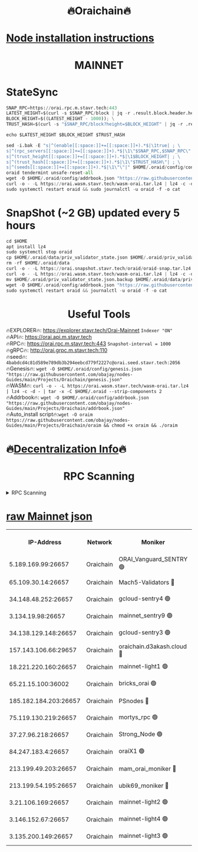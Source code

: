 <h1 align="center"> 🔥Oraichain🔥</h1>

[Node installation instructions](https://github.com/obajay/nodes-Guides/tree/main/Projects/Oraichain)
=
<h1 align="center"> MAINNET</h1>

# StateSync
```python
SNAP_RPC=https://orai.rpc.m.stavr.tech:443
LATEST_HEIGHT=$(curl -s $SNAP_RPC/block | jq -r .result.block.header.height); \
BLOCK_HEIGHT=$((LATEST_HEIGHT - 1000)); \
TRUST_HASH=$(curl -s "$SNAP_RPC/block?height=$BLOCK_HEIGHT" | jq -r .result.block_id.hash)

echo $LATEST_HEIGHT $BLOCK_HEIGHT $TRUST_HASH

sed -i.bak -E "s|^(enable[[:space:]]+=[[:space:]]+).*$|\1true| ; \
s|^(rpc_servers[[:space:]]+=[[:space:]]+).*$|\1\"$SNAP_RPC,$SNAP_RPC\"| ; \
s|^(trust_height[[:space:]]+=[[:space:]]+).*$|\1$BLOCK_HEIGHT| ; \
s|^(trust_hash[[:space:]]+=[[:space:]]+).*$|\1\"$TRUST_HASH\"| ; \
s|^(seeds[[:space:]]+=[[:space:]]+).*$|\1\"\"|" $HOME/.oraid/config/config.toml
oraid tendermint unsafe-reset-all
wget -O $HOME/.oraid/config/addrbook.json "https://raw.githubusercontent.com/obajay/nodes-Guides/main/Projects/Oraichain/addrbook.json"
curl -o - -L https://orai.wasm.stavr.tech/wasm-orai.tar.lz4 | lz4 -c -d - | tar -x -C $HOME/.oraid --strip-components 2
sudo systemctl restart oraid && sudo journalctl -u oraid -f -o cat
```
# SnapShot (~2 GB) updated every 5 hours
```python
cd $HOME
apt install lz4
sudo systemctl stop oraid
cp $HOME/.oraid/data/priv_validator_state.json $HOME/.oraid/priv_validator_state.json.backup
rm -rf $HOME/.oraid/data
curl -o - -L https://orai.snapshot.stavr.tech/oraid/oraid-snap.tar.lz4 | lz4 -c -d - | tar -x -C $HOME/.oraid --strip-components 2
curl -o - -L https://orai.wasm.stavr.tech/wasm-orai.tar.lz4 | lz4 -c -d - | tar -x -C $HOME/.oraid --strip-components 2
mv $HOME/.oraid/priv_validator_state.json.backup $HOME/.oraid/data/priv_validator_state.json
wget -O $HOME/.oraid/config/addrbook.json "https://raw.githubusercontent.com/obajay/nodes-Guides/main/Projects/Oraichain/addrbook.json"
sudo systemctl restart oraid && journalctl -u oraid -f -o cat
```

 <h1 align="center"> Useful Tools</h1>

🔥EXPLORER🔥:     https://explorer.stavr.tech/Orai-Mainnet        `Indexer "ON"` \
🔥API🔥:          https://orai.api.m.stavr.tech \
🔥RPC🔥:          https://orai.rpc.m.stavr.tech:443              `Snapshot-interval = 1000` \
🔥gRPC🔥:         http://orai.grpc.m.stavr.tech:110 \
🔥seed🔥:      `4babdcd4c81d589e789db3b294eebcd779f2227c@orai.seed.stavr.tech:2056` \
🔥Genesis🔥:   `wget -O $HOME/.oraid/config/genesis.json "https://raw.githubusercontent.com/obajay/nodes-Guides/main/Projects/Oraichain/genesis.json"` \
🔥WASM🔥:      `curl -o - -L https://orai.wasm.stavr.tech/wasm-orai.tar.lz4 | lz4 -c -d - | tar -x -C $HOME/.oraid --strip-components 2` \
🔥Addrbook🔥:  `wget -O $HOME/.oraid/config/addrbook.json "https://raw.githubusercontent.com/obajay/nodes-Guides/main/Projects/Oraichain/addrbook.json"` \
🔥Auto_install script🔥:`wget -O oraim https://raw.githubusercontent.com/obajay/nodes-Guides/main/Projects/Oraichain/oraim && chmod +x oraim && ./oraim`

🔥[Decentralization Info](https://github.com/obajay/StateSync-snapshots/tree/main/Projects/Oraichain/Decentralization)🔥
=
<h1 align="center"> RPC Scanning</h1>

<details>
<summary>RPC Scanning</summary>

<h2 align="center"> We scan nodes in real time every 4 hours. And we provide the final result of RPC endpoints.
We cannot influence the operation of these nodes in any way. </h2>


```python
If Voting Power is higher than 0 --> then the Node is a validator of the network and may be subject to attack and be a potential threat to the chain.
```
```python
We marked such validators with a red symbol
```

</details>

[raw Mainnet json](https://rpc-check.oraim.stavr.tech/oraim/rpc-oraim-result.json)
=


<table><tr><th>IP-Address</th><th>Network</th><th>Moniker</th><th>Latest Block Height</th><th>Earliest Block Height</th><th>Catching Up</th><th>Tx Index</th><th>Voting Power</th><th>Scan Time</th></tr><tr><td>5.189.169.99:26657</td><td>Oraichain</td><td>ORAI_Vanguard_SENTRY 🟢</td><td>16524459</td><td>0</td><td>False</td><td>off</td><td>0</td><td>2024-03-19T13:04:19.475622226UTC</td></tr><tr><td>65.109.30.14:26657</td><td>Oraichain</td><td>Mach5-Validators 🔴</td><td>16524500</td><td>0</td><td>False</td><td>off</td><td>212</td><td>2024-03-19T13:05:07.694688558UTC</td></tr><tr><td>34.148.48.252:26657</td><td>Oraichain</td><td>gcloud-sentry4 🟢</td><td>16524460</td><td>1</td><td>False</td><td>on</td><td>0</td><td>2024-03-19T13:04:22.777943265UTC</td></tr><tr><td>3.134.19.98:26657</td><td>Oraichain</td><td>mainnet_sentry9 🟢</td><td>16524479</td><td>1</td><td>False</td><td>on</td><td>0</td><td>2024-03-19T13:04:43.120154893UTC</td></tr><tr><td>34.138.129.148:26657</td><td>Oraichain</td><td>gcloud-sentry3 🟢</td><td>16524492</td><td>1</td><td>False</td><td>on</td><td>0</td><td>2024-03-19T13:04:58.049506902UTC</td></tr><tr><td>157.143.106.66:29657</td><td>Oraichain</td><td>oraichain.d3akash.cloud 🔴</td><td>16524467</td><td>15047495</td><td>False</td><td>on</td><td>187</td><td>2024-03-19T13:04:29.207433090UTC</td></tr><tr><td>18.221.220.160:26657</td><td>Oraichain</td><td>mainnet-light1 🟢</td><td>16524489</td><td>15643601</td><td>False</td><td>on</td><td>0</td><td>2024-03-19T13:04:53.318115080UTC</td></tr><tr><td>65.21.15.100:36002</td><td>Oraichain</td><td>bricks_orai 🟢</td><td>16524506</td><td>15848470</td><td>False</td><td>on</td><td>0</td><td>2024-03-19T13:05:14.129347368UTC</td></tr><tr><td>185.182.184.203:26657</td><td>Oraichain</td><td>PSnodes 🔴</td><td>16524460</td><td>15946937</td><td>False</td><td>off</td><td>29</td><td>2024-03-19T13:04:19.826278140UTC</td></tr><tr><td>75.119.130.219:26657</td><td>Oraichain</td><td>mortys_rpc 🟢</td><td>16524493</td><td>15960001</td><td>False</td><td>on</td><td>0</td><td>2024-03-19T13:05:03.251597672UTC</td></tr><tr><td>37.27.96.218:26657</td><td>Oraichain</td><td>Strong_Node 🟢</td><td>16524508</td><td>16086201</td><td>False</td><td>on</td><td>0</td><td>2024-03-19T13:05:16.515773335UTC</td></tr><tr><td>84.247.183.4:26657</td><td>Oraichain</td><td>oraiX1 🟢</td><td>16524509</td><td>16177601</td><td>False</td><td>on</td><td>0</td><td>2024-03-19T13:05:18.845658345UTC</td></tr><tr><td>213.199.49.203:26657</td><td>Oraichain</td><td>mam_orai_moniker 🔴</td><td>16524474</td><td>16268001</td><td>False</td><td>on</td><td>8</td><td>2024-03-19T13:04:36.312607930UTC</td></tr><tr><td>213.199.54.195:26657</td><td>Oraichain</td><td>ubik69_moniker 🔴</td><td>16524460</td><td>16400001</td><td>False</td><td>on</td><td>1834</td><td>2024-03-19T13:04:20.128764850UTC</td></tr><tr><td>3.21.106.169:26657</td><td>Oraichain</td><td>mainnet-light2 🟢</td><td>16524474</td><td>16436001</td><td>False</td><td>on</td><td>0</td><td>2024-03-19T13:04:35.999144655UTC</td></tr><tr><td>3.146.152.67:26657</td><td>Oraichain</td><td>mainnet-light4 🟢</td><td>16524480</td><td>16436001</td><td>False</td><td>on</td><td>0</td><td>2024-03-19T13:04:43.769252582UTC</td></tr><tr><td>3.135.200.149:26657</td><td>Oraichain</td><td>mainnet-light3 🟢</td><td>16524485</td><td>16436001</td><td>False</td><td>on</td><td>0</td><td>2024-03-19T13:04:48.588223683UTC</td></tr></table>
